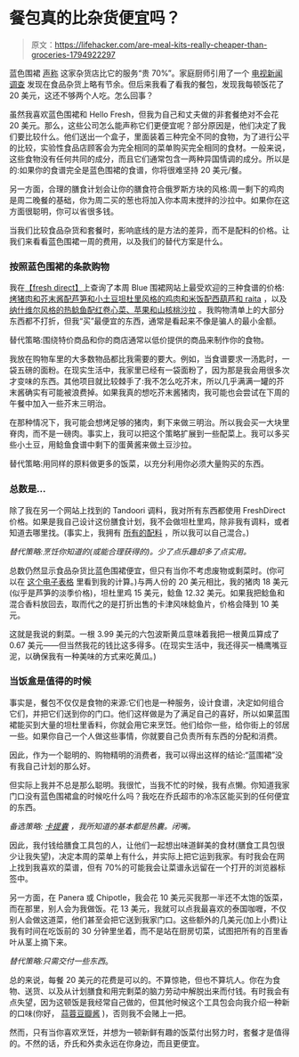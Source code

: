 # 餐包真的比杂货便宜吗？

> 原文：<https://lifehacker.com/are-meal-kits-really-cheaper-than-groceries-1794922297>

蓝色围裙 [声称](http://webcache.googleusercontent.com/search?q=cache:UpxiwFLLUfMJ:try.blueapron.com/bavgsfb/+&cd=1&hl=en&ct=clnk&gl=us&client=ubuntu) 这家杂货店比它的服务“贵 70%”。家庭厨师引用了一个 [电视新闻调查](https://www.homechef.com/skip-the-store?utm_source=facebook&utm_medium=cpc&utm_campaign=FB.PROS.1.F.35.44&voucher=FB30FREE) 发现在食品杂货上略有节余。但后来我看了看我的餐包，发现我每顿饭花了 20 美元，这还不够两个人吃。怎么回事？



虽然我喜欢蓝色围裙和 Hello Fresh，但我为自己和丈夫做的非套餐绝对不会花 20 美元。那么，这些公司怎么能声称它们更便宜呢？部分原因是，他们决定了我们要比较什么。他们送出一个盒子，里面装着三种完全不同的食物，为了进行公平的比较，实验性食品店顾客会为完全相同的菜单购买完全相同的食材。一般来说，这些食物没有任何共同的成分，而且它们通常包含一两种异国情调的成分。所以是的:如果你的食谱完全是蓝色围裙的食谱，你将很难坚持 20 美元/餐。

另一方面，合理的膳食计划会让你的膳食符合俄罗斯方块的风格:周一剩下的鸡肉是周二晚餐的基础，你为周二买的葱也将加入你本周末搅拌的沙拉中。如果你在这方面很聪明，你可以省很多钱。

当我们比较食品杂货和套餐时，影响底线的是方法的差异，而不是配料的价格。让我们来看看蓝色围裙一周的费用，以及我们的替代方案是什么。

### 按照蓝色围裙的条款购物

我在[【fresh direct】](https://www.freshdirect.com/)上查询了本周 Blue 围裙网站上最受欢迎的三种食谱的价格: [烤猪肉和芥末酱配芦笋和小土豆](https://www.blueapron.com/recipes/roasted-pork-mustard-pan-sauce-with-asparagus-fingerling-potatoes)[坦杜里风格的鸡肉和米饭配西葫芦和 raita](https://www.blueapron.com/recipes/tandoori-style-chicken-rice-with-zucchini-raita) ，以及 [纳什维尔风格的热鲶鱼配红卷心菜、苹果和山核桃沙拉](https://www.blueapron.com/recipes/nashville-style-hot-catfish-with-red-cabbage-apple-pecan-slaw) 。我购物清单上的大部分东西都不打折，但我“买”最便宜的东西，通常是看起来不像是骗人的最小金额。

替代策略:围绕特价商品和你的商店通常以低价提供的商品来制作你的食物。

我放在购物车里的大多数物品都比我需要的要大。例如，当食谱要求一汤匙时，一袋五磅的面粉。在现实生活中，我家里已经有一袋面粉了，因为那是我会用很多次才变味的东西。其他项目就比较棘手了:我不怎么吃芥末，所以几乎满满一罐的芥末酱确实有可能被浪费掉。如果我真的想吃芥末酱猪肉，我可能也会尝试在下周的午餐中加入一些芥末三明治。

在那种情况下，我可能会想烤足够的猪肉，剩下来做三明治。所以我会买一大块里脊肉，而不是一磅肉。事实上，我可以把这个策略扩展到一些配菜上。我可以多买些小土豆，用鲶鱼食谱中剩下的蛋黄酱来做土豆沙拉。

替代策略:用同样的原料做更多的饭菜，以充分利用你必须大量购买的东西。

### 总数是...

除了我在另一个网站上找到的 Tandoori 调料，我对所有东西都使用 FreshDirect 价格。如果是我自己设计这份膳食计划，我不会做坦杜里鸡，除非我有调料，或者知道去哪里找。(事实上，我拥有 [所有的配料](http://www.epicurious.com/recipes/food/views/tandoori-spice-blend-363234) ，所以我可以自己混合。)

*替代策略:烹饪你知道的(或能合理获得的)。少了点乐趣却多了点实用。*

总数仍然显示食品杂货比蓝色围裙便宜，但只有当你不考虑废物或剩菜时。(你可以在 [这个电子表格](https://docs.google.com/spreadsheets/d/1laKZHu8YJ-dAmQgpzozpP2WwbV4_veXpv9Uz4OerHsM/edit?usp=sharing) 里看到我的计算。)与两人份的 20 美元相比，我的猪肉 18 美元(似乎是芦笋的淡季价格)，坦杜里鸡 15 美元，鲶鱼 12.32 美元。如果我把鲶鱼和混合香料放回去，取而代之的是打折出售的卡津风味鲶鱼片，价格会降到 10 美元。

这就是我说的剩菜。一根 3.99 美元的六包波斯黄瓜意味着我把一根黄瓜算成了 0.67 美元——但当然我花的钱比这多得多。(在现实生活中，我还得买一桶鹰嘴豆泥，以确保我有一种美味的方式来吃黄瓜。)

### 当饭盒是值得的时候

事实是，餐包不仅仅是食物的来源:它们也是一种服务，设计食谱，决定如何组合它们，并把它们送到你的门口。他们这样做是为了满足自己的喜好，所以如果蓝围裙能买到大量的坦杜里香料，你就会用它来烹饪。他们给你一些，给你街上的邻居一些。如果你自己一个人做这些事情，你就要自己负责所有东西的分配和消费。

因此，作为一个聪明的、购物精明的消费者，我可以得出这样的结论:“蓝围裙”没有我自己计划的那么好。

但实际上我并不总是那么聪明。我很忙，当我不忙的时候，我有点懒。你知道我家门口没有蓝色围裙盒的时候吃什么吗？我吃在乔氏超市的冷冻区能买到的任何便宜的东西。

*备选策略:* [*卡提囊*](http://www.whatsgoodattraderjoes.com/2013/01/trader-joes-aloo-chaat-kati-pouches.html) *，我所知道的基本都是热囊。闭嘴。*

因此，我付钱给膳食工具包的人，让他们一起想出味道鲜美的食材(膳食工具包很少让我失望)，决定本周的菜单上有什么，并实际上把它运到我家。有时我会在网上找到我喜欢的菜谱，但有 70%的可能我会让菜谱永远留在一个打开的浏览器标签中。

另一方面，在 Panera 或 Chipotle，我会花 10 美元买我那一半还不太饱的饭菜，而在那里，别人会为我做饭。花 13 美元，我就可以点我最喜欢的泰国咖喱，不仅别人会做这道菜，他们甚至会把它送到我家门口。这些额外的几美元(加上小费)让我有时间在吃饭前的 30 分钟里坐着，而不是站在厨房切菜，试图把所有的百里香叶从茎上摘下来。

*替代策略:只需交付一些东西*。

总的来说，每餐 20 美元的花费是可以的。不算惊艳，但也不算坑人。你在为食物、送货、以及从计划膳食和用完剩菜的脑力劳动中解脱出来而付钱。有时我会有点失望，因为这顿饭是我经常自己做的，但其他时候这个工具包会向我介绍一种新的口味(你好， [蒜蓉豆瓣酱](https://www.amazon.com/Lee-Kum-Kee-Black-Garlic/dp/B000F08KCU?asc_campaign=InlineText&asc_refurl=https://lifehacker.com/are-meal-kits-really-cheaper-than-groceries-1794922297&asc_source=&tag=kinjalifehackerlink-20) )，否则我不会赌上一把。

然而，只有当你喜欢烹饪，并想为一顿新鲜有趣的饭菜付出努力时，套餐才是值得的。不然的话，乔氏和外卖永远在你身边，而且更便宜。